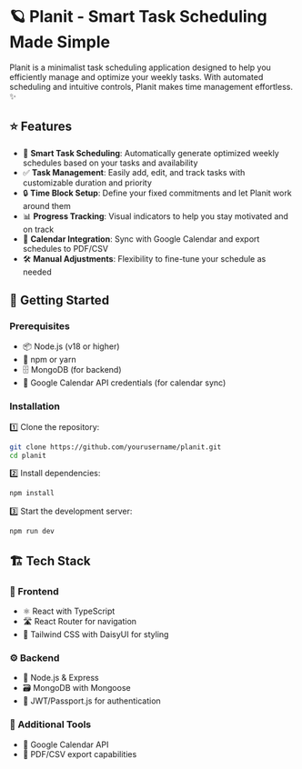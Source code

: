 # 🪐 Planit  - Smart Task Scheduling Made Simple

Planit is a minimalist task scheduling application designed to help you efficiently manage and optimize your weekly tasks. With automated scheduling and intuitive controls, Planit makes time management effortless. ✨

## ⭐ Features

- 🤖 **Smart Task Scheduling**: Automatically generate optimized weekly schedules based on your tasks and availability
- ✅ **Task Management**: Easily add, edit, and track tasks with customizable duration and priority
- 🔒 **Time Block Setup**: Define your fixed commitments and let Planit work around them
- 📊 **Progress Tracking**: Visual indicators to help you stay motivated and on track
- 🔄 **Calendar Integration**: Sync with Google Calendar and export schedules to PDF/CSV
- 🛠️ **Manual Adjustments**: Flexibility to fine-tune your schedule as needed

## 🚀 Getting Started

### Prerequisites

- 📦 Node.js (v18 or higher)
- 🔧 npm or yarn
- 🗄️ MongoDB (for backend)
- 🔑 Google Calendar API credentials (for calendar sync)

### Installation

1️⃣ Clone the repository:
```bash
git clone https://github.com/yourusername/planit.git
cd planit
```

2️⃣ Install dependencies:
```bash
npm install
```

3️⃣ Start the development server:
```bash
npm run dev
```

## 🏗️ Tech Stack

### 🎨 Frontend
- ⚛️ React with TypeScript
- 🛣️ React Router for navigation
- 💅 Tailwind CSS with DaisyUI for styling

### ⚙️ Backend
- 🚀 Node.js & Express
- 🗃️ MongoDB with Mongoose
- 🔐 JWT/Passport.js for authentication

### 🔌 Additional Tools
- 📅 Google Calendar API
- 📄 PDF/CSV export capabilities
